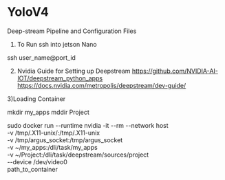# YoloV4
Deep-stream Pipeline and Configuration Files
1) To Run ssh into jetson Nano

ssh user_name@port_id

2) Nvidia Guide for Setting up Deepstream
https://github.com/NVIDIA-AI-IOT/deepstream_python_apps
https://docs.nvidia.com/metropolis/deepstream/dev-guide/

3)Loading Container 


mkdir my_apps
mddir Project

sudo docker run --runtime nvidia -it --rm --network host \
    -v /tmp/.X11-unix/:/tmp/.X11-unix \
    -v /tmp/argus_socket:/tmp/argus_socket \
    -v ~/my_apps:/dli/task/my_apps \
    -v ~/Project:/dli/task/deepstream/sources/project \
    --device /dev/video0 \
    path_to_container
